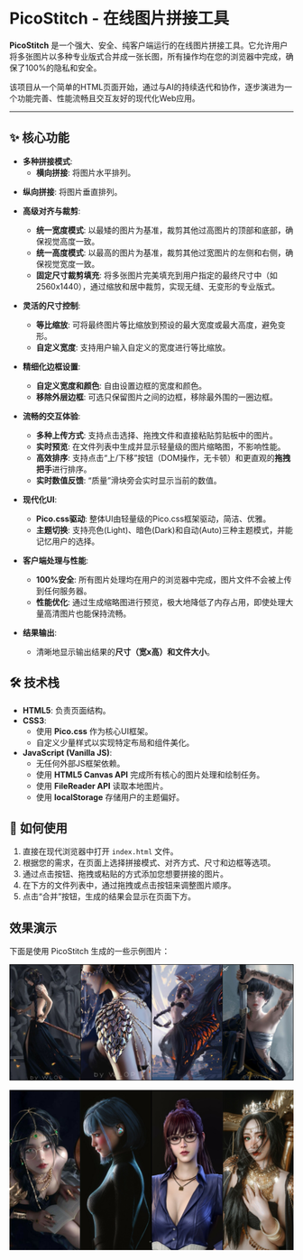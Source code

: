 # PicoStitch - 在线图片拼接工具

**PicoStitch** 是一个强大、安全、纯客户端运行的在线图片拼接工具。它允许用户将多张图片以多种专业版式合并成一张长图，所有操作均在您的浏览器中完成，确保了100%的隐私和安全。

该项目从一个简单的HTML页面开始，通过与AI的持续迭代和协作，逐步演进为一个功能完善、性能流畅且交互友好的现代化Web应用。

---

## ✨ 核心功能

- **多种拼接模式**: 
  - **横向拼接**: 将图片水平排列。
<!-- @import "[TOC]" {cmd="toc" depthFrom=1 depthTo=6 orderedList=false} -->

  - **纵向拼接**: 将图片垂直排列。

- **高级对齐与裁剪**: 
  - **统一宽度模式**: 以最矮的图片为基准，裁剪其他过高图片的顶部和底部，确保视觉高度一致。
  - **统一高度模式**: 以最高的图片为基准，裁剪其他过宽图片的左侧和右侧，确保视觉宽度一致。
  - **固定尺寸裁剪填充**: 将多张图片完美填充到用户指定的最终尺寸中（如2560x1440），通过缩放和居中裁剪，实现无缝、无变形的专业版式。

- **灵活的尺寸控制**:
  - **等比缩放**: 可将最终图片等比缩放到预设的最大宽度或最大高度，避免变形。
  - **自定义宽度**: 支持用户输入自定义的宽度进行等比缩放。

- **精细化边框设置**:
  - **自定义宽度和颜色**: 自由设置边框的宽度和颜色。
  - **移除外层边框**: 可选只保留图片之间的边框，移除最外围的一圈边框。

- **流畅的交互体验**:
  - **多种上传方式**: 支持点击选择、拖拽文件和直接粘贴剪贴板中的图片。
  - **实时预览**: 在文件列表中生成并显示轻量级的图片缩略图，不影响性能。
  - **高效排序**: 支持点击“上/下移”按钮（DOM操作，无卡顿）和更直观的**拖拽把手**进行排序。
  - **实时数值反馈**: “质量”滑块旁会实时显示当前的数值。

- **现代化UI**: 
  - **Pico.css驱动**: 整体UI由轻量级的Pico.css框架驱动，简洁、优雅。
  - **主题切换**: 支持亮色(Light)、暗色(Dark)和自动(Auto)三种主题模式，并能记忆用户的选择。

- **客户端处理与性能**:
  - **100%安全**: 所有图片处理均在用户的浏览器中完成，图片文件不会被上传到任何服务器。
  - **性能优化**: 通过生成缩略图进行预览，极大地降低了内存占用，即使处理大量高清图片也能保持流畅。

- **结果输出**:
  - 清晰地显示输出结果的**尺寸（宽x高）**和**文件大小**。

## 🛠️ 技术栈

- **HTML5**: 负责页面结构。
- **CSS3**: 
  - 使用 **Pico.css** 作为核心UI框架。
  - 自定义少量样式以实现特定布局和组件美化。
- **JavaScript (Vanilla JS)**: 
  - 无任何外部JS框架依赖。
  - 使用 **HTML5 Canvas API** 完成所有核心的图片处理和绘制任务。
  - 使用 **FileReader API** 读取本地图片。
  - 使用 **localStorage** 存储用户的主题偏好。

## 🚀 如何使用

1.  直接在现代浏览器中打开 `index.html` 文件。
2.  根据您的需求，在页面上选择拼接模式、对齐方式、尺寸和边框等选项。
3.  通过点击按钮、拖拽或粘贴的方式添加您想要拼接的图片。
4.  在下方的文件列表中，通过拖拽或点击按钮来调整图片顺序。
5.  点击“合并”按钮，生成的结果会显示在页面下方。

## 效果演示

下面是使用 PicoStitch 生成的一些示例图片：

![示例图片1](./PicoStitch_1753712117757_1920.jpg)

![示例图片2](./PicoStitch_1753892196309_1920.jpg)

